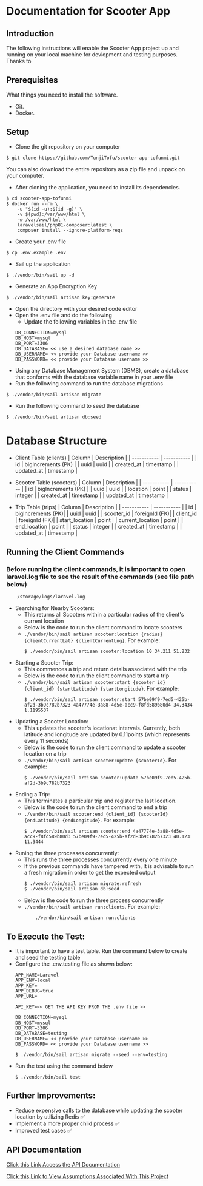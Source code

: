 # Documentation for Scooter App
## Introduction
The following instructions will enable the Scooter App project up and running on your local machine for devlopment and testing purposes. Thanks to 

## Prerequisites
What things you need to install the software.

- Git.
- Docker.

## Setup
- Clone the git repository on your computer
```
$ git clone https://github.com/TunjiTofu/scooter-app-tofunmi.git
```
You can also download the entire repository as a zip file and unpack on your computer.

- After cloning the application, you need to install its dependencies.
```
$ cd scooter-app-tofunmi
$ docker run --rm \
    -u "$(id -u):$(id -g)" \
    -v $(pwd):/var/www/html \
    -w /var/www/html \
    laravelsail/php81-composer:latest \
    composer install --ignore-platform-reqs
```
- Create your .env file
```
$ cp .env.example .env
```
- Sail up the application
```
$ ./vendor/bin/sail up -d
```
- Generate an App Encryption Key
```
$ ./vendor/bin/sail artisan key:generate
```
- Open the directory with your desired code editor
- Open the .env file and do the following
    - Update the following variables in the .env file
    ```
    DB_CONNECTION=mysql
    DB_HOST=mysql
    DB_PORT=3306
    DB_DATABASE= << use a desired database name >>
    DB_USERNAME= << provide your Database username >>
    DB_PASSWORD= << provide your Database username >>
    ```
- Using any Database Management System (DBMS), create a database that conforms with the database variable name in your .env file
- Run the following command to run the database migrations
```
$ ./vendor/bin/sail artisan migrate
```
- Run the following command to seed the database
```
$ ./vendor/bin/sail artisan db:seed
```
# Database Structure
- Client Table (clients)
    | Column      | Description |
    | ----------- | ----------- |
    | id          | bigIncrements (PK)       |
    | uuid         | uuid        |
    | created_at   | timestamp        |
    | updated_at   | timestamp        |

- Scooter Table (scooters)
    | Column      | Description |
    | ----------- | ----------- |
    | id          | bigIncrements (PK)       |
    | uuid        | uuid        |
    | location    | point       |
    | status      | integer     |
    | created_at  | timestamp   |
    | updated_at  | timestamp   |

- Trip Table (trips)
    | Column            | Description |
    | -----------       | ----------- |
    | id                | bigIncrements (PK)|
    | uuid              | uuid        |
    | scooter_id        | foreignId (FK)|
    | client_id         | foreignId (FK)|
    | start_location    | point       |
    | current_location  | point       |
    | end_location      | point       |
    | status            | integer     |
    | created_at        | timestamp   |
    | updated_at        | timestamp   |


## Running the Client Commands
### Before running the client commands, it is important to open laravel.log file to see the result of the commands (see file path below)
```
    /storage/logs/laravel.log
```
  - Searching for Nearby Scooters:
      - This returns all Scooters within a particular radius of the client's current location
      - Below is the code to run the client command to locate scooters
      - `./vendor/bin/sail artisan scooter:location {radius} {clientCurrentLat} {clientCurrentLng}`. For example:
        ```
        $ ./vendor/bin/sail artisan scooter:location 10 34.211 51.232
        ```
 - Starting a Scooter Trip:
      - This commences a trip and return details associated with the trip
      - Below is the code to run the client command to start a trip
      - `./vendor/bin/sail artisan scooter:start {scooter_id} {client_id} {startLatitude} {startLongitude}`. For example:
        ```
        $ ./vendor/bin/sail artisan scooter:start 57be09f9-7ed5-425b-af2d-3b9c782b7323 4a47774e-3a88-4d5e-acc9-f8fd589b80d4 34.3434 1.1195537
        ```
 - Updating a Scooter Location:
      - This updates the scooter's locationat intervals. Currently, both latitude and longitude are updated by 0.11points (which represents every 11 seconds)
      - Below is the code to run the client command to update a scooter location on a trip
      - `./vendor/bin/sail artisan scooter:update {scooterId}`. For example:
        ```
        $ ./vendor/bin/sail artisan scooter:update 57be09f9-7ed5-425b-af2d-3b9c782b7323
        ```
 - Ending a Trip:
      - This terminates a particular trip and register the last location.
      - Below is the code to run the client command to end a trip
      - `./vendor/bin/sail scooter:end {client_id} {scooterId} {endLatitude} {endLongitude}`. For example:
        ```
        $ ./vendor/bin/sail artisan scooter:end 4a47774e-3a88-4d5e-acc9-f8fd589b80d3 57be09f9-7ed5-425b-af2d-3b9c782b7323 40.123 11.3444
        ```
 - Runing the three processes concurrently:
      - This runs the three processes concurrently every one minute
      - If the previous commands have tampered with, It is advisable to run a fresh migration in order to get the expected output
        ```
        $ ./vendor/bin/sail artisan migrate:refresh
        $ ./vendor/bin/sail artisan db:seed
        ```
      - Below is the code to run the three process concurrently
      - `./vendor/bin/sail artisan run:clients`. For example:
        ```
            ./vendor/bin/sail artisan run:clients
        ```

## To Execute the Test:
- It is important to have a test table. Run the command below to create and seed the testing table
- Configure the .env.testing file as shown below:
    ```
    APP_NAME=Laravel
    APP_ENV=local
    APP_KEY=
    APP_DEBUG=true
    APP_URL=

    API_KEY=<< GET THE API KEY FROM THE .env file >>

    DB_CONNECTION=mysql
    DB_HOST=mysql
    DB_PORT=3306
    DB_DATABASE=testing
    DB_USERNAME= << provide your Database username >>
    DB_PASSWORD= << provide your Database username >>
    ```
  ```
  $ ./vendor/bin/sail artisan migrate --seed --env=testing
  ``` 
- Run the test using the command below
  ```
  $ ./vendor/bin/sail test
  ``` 

## Further Improvements:
 - Reduce expensive calls to the database while updating the scooter location by utilizing Redis ✅
 - Implement a more proper child process ✅
 - Improved test cases ✅

## API Documentation
[Click this Link Access the API Documentation](https://app.gitbook.com/o/XXNaAkNtCMRanbfyrTQm/s/ItbDDRlpa0Wz2QwfIG8F/~/changes/gruTgx99ts0O1WV5Af8O/)

[Click this Link to View Assumptions Associated With This Project](/ASSUMPTIONS.md)
